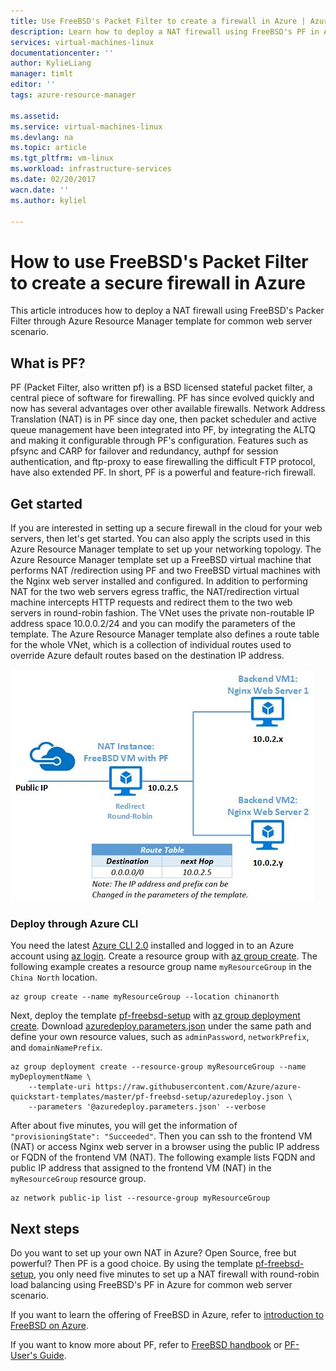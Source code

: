 ```yaml
---
title: Use FreeBSD's Packet Filter to create a firewall in Azure | Azure
description: Learn how to deploy a NAT firewall using FreeBSD's PF in Azure. 
services: virtual-machines-linux
documentationcenter: ''
author: KylieLiang
manager: timlt
editor: ''
tags: azure-resource-manager

ms.assetid: 
ms.service: virtual-machines-linux
ms.devlang: na
ms.topic: article
ms.tgt_pltfrm: vm-linux
ms.workload: infrastructure-services
ms.date: 02/20/2017
wacn.date: ''
ms.author: kyliel

---
```


# How to use FreeBSD's Packet Filter to create a secure firewall in Azure
This article introduces how to deploy a NAT firewall using FreeBSD's Packer Filter through Azure Resource Manager template for common web server scenario.

## What is PF?
PF (Packet Filter, also written pf) is a BSD licensed stateful packet filter, a central piece of software for firewalling. PF has since evolved quickly and now has several advantages over other available firewalls. Network Address Translation (NAT) is in PF since day one, then packet scheduler and active queue management have been integrated into PF, by integrating the ALTQ and making it configurable through PF's configuration. Features such as pfsync and CARP for failover and redundancy, authpf for session authentication, and ftp-proxy to ease firewalling the difficult FTP protocol, have also extended PF. In short, PF is a powerful and feature-rich firewall. 

## Get started
If you are interested in setting up a secure firewall in the cloud for your web servers, then let's get started. You can also apply the scripts used in this Azure Resource Manager template to set up your networking topology.
The Azure Resource Manager template set up a FreeBSD virtual machine that performs NAT /redirection using PF and two FreeBSD virtual machines with the Nginx web server installed and configured. In addition to performing NAT for the two web servers egress traffic, the NAT/redirection virtual machine intercepts HTTP requests and redirect them to the two web servers in round-robin fashion. The VNet uses the private non-routable IP address space 10.0.0.2/24 and you can modify the parameters of the template. The Azure Resource Manager template also defines a route table for the whole VNet, which is a collection of individual routes used to override Azure default routes based on the destination IP address. 

![pf_topology](./media/virtual-machines-linux-freebsd-pf-nat/pf_topology.jpg)

### Deploy through Azure CLI
You need the latest [Azure CLI 2.0](https://docs.microsoft.com/cli/azure/install-az-cli2) installed and logged in to an Azure account using [az login](https://docs.microsoft.com/cli/azure/#login). Create a resource group with [az group create](https://docs.microsoft.com/cli/azure/group#create). The following example creates a resource group name `myResourceGroup` in the `China North` location.

```azurecli
az group create --name myResourceGroup --location chinanorth
```

Next, deploy the template [pf-freebsd-setup](https://github.com/Azure/azure-quickstart-templates/tree/master/pf-freebsd-setup) with [az group deployment create](https://docs.microsoft.com/cli/azure/group/deployment#create). Download [azuredeploy.parameters.json](https://github.com/Azure/azure-quickstart-templates/blob/master/pf-freebsd-setup/azuredeploy.parameters.json) under the same path and define your own resource values, such as `adminPassword`, `networkPrefix`, and `domainNamePrefix`. 

```azurecli
az group deployment create --resource-group myResourceGroup --name myDeploymentName \
    --template-uri https://raw.githubusercontent.com/Azure/azure-quickstart-templates/master/pf-freebsd-setup/azuredeploy.json \
    --parameters '@azuredeploy.parameters.json' --verbose
```

After about five minutes, you will get the information of `"provisioningState": "Succeeded"`. Then you can ssh to the frontend VM (NAT) or access Nginx web server in a browser using the public IP address or FQDN of the frontend VM (NAT). The following example lists FQDN and public IP address that assigned to the frontend VM (NAT) in the `myResourceGroup` resource group. 

```azurecli
az network public-ip list --resource-group myResourceGroup
```

## Next steps
Do you want to set up your own NAT in Azure? Open Source, free but powerful? Then PF is a good choice. By using the template [pf-freebsd-setup](https://github.com/Azure/azure-quickstart-templates/tree/master/pf-freebsd-setup), you only need five minutes to set up a NAT firewall with round-robin load balancing using FreeBSD's PF in Azure for common web server scenario. 

If you want to learn the offering of FreeBSD in Azure, refer to [introduction to FreeBSD on Azure](./virtual-machines-freebsd-intro-on-azure.md).

If you want to know more about PF, refer to [FreeBSD handbook](https://www.freebsd.org/doc/handbook/firewalls-pf.html) or [PF-User's Guide](https://www.freebsd.org/doc/handbook/firewalls-pf.html).